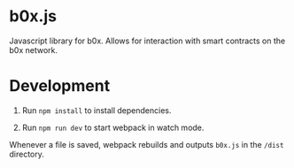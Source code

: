 # b0x.js

Javascript library for b0x. Allows for interaction with smart contracts on the b0x network.

# Development

1. Run `npm install` to install dependencies.

2. Run `npm run dev` to start webpack in watch mode.

Whenever a file is saved, webpack rebuilds and outputs `b0x.js` in the `/dist` directory.